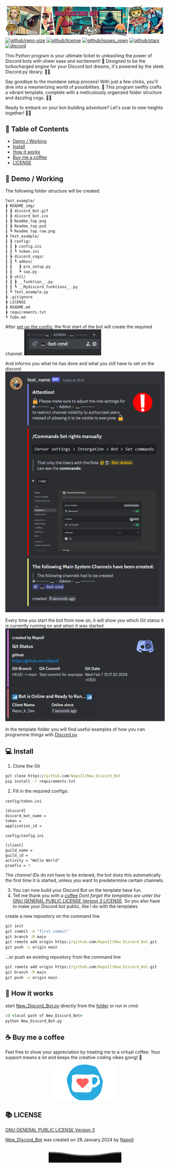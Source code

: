 [![github/NapoII/New_Discord_Bot](https://raw.githubusercontent.com/NapoII/New_Discord_Bot/main/README_img/Readme_top.png)](https://github.com/NapoII/New_Discord_Bot)
[![github/repo-size](https://img.shields.io/github/repo-size/NapoII/New_Discord_Bot)](https://github.com/NapoII/New_Discord_Bot/archive/refs/heads/main.zip) [![github/license](https://img.shields.io/github/license/NapoII/New_Discord_Bot)](https://github.com/NapoII/New_Discord_Bot/blob/main/LICENSE) [![github/issues_open](https://img.shields.io/github/issues/NapoII/New_Discord_Bot?style=plastic)](https://img.shields.io/github/issues-raw/NapoII/New_Discord_Bot) [![github/stars](https://img.shields.io/github/stars/NapoII/New_Discord_Bot?style=social)](https://github.com/NapoII/New_Discord_Bot/stargazers) [![discord](https://img.shields.io/discord/190307701169979393)](https://discord.gg/knTKtKVfnr)

This Python program is your ultimate ticket to unleashing the power of Discord bots with sheer ease and excitement! 🎉 Designed to be the turbocharged engine for your Discord bot dreams, it's powered by the sleek Discord.py library. 🚀💥

Say goodbye to the mundane setup process! With just a few clicks, you'll dive into a mesmerizing world of possibilities. 🌟 This program swiftly crafts a vibrant template, complete with a meticulously organized folder structure and dazzling cogs. 📁💫

Ready to embark on your bot-building adventure? Let's soar to new heights together! 🚀🌈

## 📝 Table of Contents
+ [Demo / Working](#demo)
+ [Install](#usage)
+ [How it works](#Use)
+ [Buy me a coffee](#coffee)
+ [LICENSE](#LICENSE)
## 🎥 Demo / Working <a name = "demo"></a>
The following folder structure will be created:
```folder
Test_example/
┣ README_img/
┃ ┣ discord_bot.gif
┃ ┣ discord_bot.ico
┃ ┣ Readme_top.png
┃ ┣ Readme_top.psd
┃ ┗ Readme_top.raw.png
┣ Test_example/
┃ ┣ config/
┃ ┃ ┣ config.ini
┃ ┃ ┗ token.ini
┃ ┣ discord_cogs/
┃ ┃ ┗ admin/
┃ ┃   ┣ pre_setup.py
┃ ┃   ┗ say.py
┃ ┣ util/
┃ ┃ ┣ __funktion__.py
┃ ┃ ┗ __Mydiscord_funktions__.py
┃ ┗ Test_example.py
┣ .gitignore
┣ LICENSE
┣ README.md
┣ requirements.txt
┗ ToDo.md
```
After [set up the config](#usage), the first start of the bot will create the required channel.
![💻-bot-cmd](/README_img/new_channel.png)

And informs you what he has done and what you still have to set on the discord
![💻-bot-cmd](/README_img/first_setup_msg.png)

Every time you start the bot from now on, it will show you which Git status it is currently running on and when it was started
![💻-bot-cmd](/README_img/start_status.png)

In the template folder you will find useful examples of how you can programme things with [Discord.py](https://discordpy.readthedocs.io/en/stable/)

## 💻 Install <a name = "usage"></a>
1. Clone the Git
```cmd
git clone https://github.com/NapoII/New_Discord_Bot
pip install -r requirements.txt
```
2. Fill in the required configs:
  
`config/token.ini`
```config
[discord]
discord_bot_name = 
token = 
application_id = 
```

`config/config.ini`
```config
[client]
guild_name = 
guild_id = 
activity = "Hello World"
praefix = !
```
The *channel ID*s do not have to be entered, the bot does this automatically the first time it is started, unless you want to predetermine certain channels.

3. You can now build your Discord Bot on the template have fun.
4. Tell me thank you with a [coffee](#coffee)
*Dont forget the templates are unter the* [GNU GENERAL PUBLIC LICENSE Version 3 LICENSE](.\[New_Discord_Bot]\LICENSE). So you also have to make your Discord bot public, like I do with the templates

create a new repository on the command line
```cmd
git init
git commit -m "first commit"
git branch -M main
git remote add origin https://github.com/NapoII/New_Discord_Bot.git
git push -u origin main
```
…or push an existing repository from the command line
```cmd
git remote add origin https://github.com/NapoII/New_Discord_Bot.git
git branch -M main
git push -u origin main
```

## 💭 How it works <a name = "Use"></a>

start [New_Discord_Bot.py](.\[New_Discord_Bot]\New_Discord_Bot\New_Discord_Bot.py) directly from the [folder](.\[New_Discord_Bot]\New_Discord_Bot) or run in cmd:
```cmd
cd <local path of New_Discord_Bot>
python New_Discord_Bot.py
```

## ☕ Buy me a coffee <a name = "coffee"></a>

Feel free to show your appreciation by treating me to a virtual coffee. Your support means a lot and keeps the creative coding vibes going! 🚀

<div style="text-align:center;">
    <a href="https://ko-fi.com/napo_ii"><img src="/README_img/kofi.gif" alt="Buy me a coffee" width="200" height="auto"></a>
</div>



## 📚 LICENSE <a name = "LICENSE"></a>

[GNU GENERAL PUBLIC LICENSE Version 3](LICENSE)

[New_Discord_Bot](New_Discord_Bot) was created on 28.January.2024 by [NapoII](https://github.com/NapoII)


    
<p align="center">
<img src="https://raw.githubusercontent.com/NapoII/NapoII/233630a814f7979f575c7f764dbf1f4804b05332/Bottom.svg" alt="Github Stats" />
</p>
